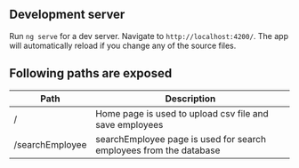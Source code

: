 ## Development server

Run `ng serve` for a dev server. Navigate to `http://localhost:4200/`. The app will automatically reload if you change any of the source files.

## Following paths are exposed

| Path            | Description                                                        |
|-----------------|--------------------------------------------------------------------|
| /               | Home page is used to upload csv file and save employees            |
| /searchEmployee | searchEmployee page is used for search employees from the database |

